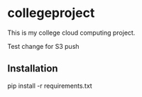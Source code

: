 # collegeproject
This is my college cloud computing project.

Test change for S3 push

## Installation


pip install -r requirements.txt
